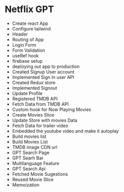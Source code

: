 # Netflix GPT

- Create react App
- Configure tailwind
- Header
- Routing of App
- Login Form
- Form Validation
- useRef hook
- firebase setup
- deploying out app to production
- Created Signup User account
- Implemented Sign In user API
- Created Redux store
- Implemented Signout
- Update Profile
- Registered TMDB API
- Fetch Data from TMDB API
- Custom hook for Now Playing Movies
- Create Movies Slice
- Update Store with movies Data
- Fetch Data for trailer video
- Embedded the youtube video and make it autoplay
- Build movies list
- Build Movies List
- TMDB image CDN url
- GPT Search Page
- GPT Searh Bar
- Multilanguage Feature
- GPT Search Api
- Fetched Movie Sugestions
- Reused Movie Slice
- Memoization
